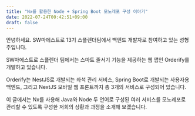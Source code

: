 ```yaml
---
title: "Nx를 활용한 Node + Spring Boot 모노레포 구성 이야기"
date: 2022-07-24T00:42:51+09:00
draft: false
---
```


안녕하세요. SW마에스트로 13기 스플렌더팀에서 백엔드 개발자로 참여하고 있는 성형주입니다.

SW마에스트로 스플렌더 팀에서는 스마트 줄서기 기능을 제공하는 웹 앱인 Orderify를 개발하고 있습니다.

Orderify는 NestJS로 개발되는 좌석 관리 서비스, Spring Boot로 개발되는 사용자용 백엔드, 그리고 NextJS 모바일 웹 프론트까지 총 3개의 서비스로 구성되어 있습니다.

이 글에서는 Nx를 사용해 Java와 Node 두 언어로 구성된 여러 서비스를 모노레포로 관리할 수 있도록 구성한 저희의 상황과 과정을 소개해 보겠습니다.